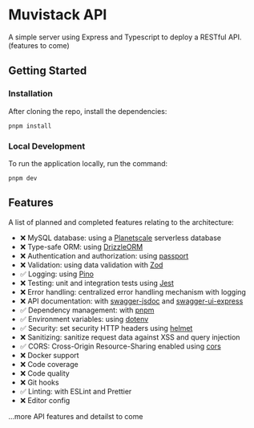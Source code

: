 # Muvistack API

A simple server using Express and Typescript to deploy a RESTful API. (features to come)

## Getting Started

### Installation

After cloning the repo, install the dependencies:

```
pnpm install
```

### Local Development

To run the application locally, run the command:

```
pnpm dev
```

## Features

A list of planned and completed features relating to the architecture:

- ❌ MySQL database: using a [Planetscale](https://planetscale.com/) serverless database
- ❌ Type-safe ORM: using [DrizzleORM](https://orm.drizzle.team/)
- ❌ Authentication and authorization: using [passport](https://www.passportjs.org/)
- ❌ Validation: using data validation with [Zod](https://zod.dev/)
- ✅ Logging: using [Pino](https://github.com/pinojs/pino)
- ❌ Testing: unit and integration tests using [Jest](https://jestjs.io/)
- ❌ Error handling: centralized error handling mechanism with logging
- ❌ API documentation: with [swagger-jsdoc](https://github.com/Surnet/swagger-jsdoc) and [swagger-ui-express](https://github.com/scottie1984/swagger-ui-express)
- ✅ Dependency management: with [pnpm](https://pnpm.io/)
- ✅ Environment variables: using [dotenv](https://github.com/motdotla/dotenv)
- ✅ Security: set security HTTP headers using [helmet](https://helmetjs.github.io/)
- ❌ Sanitizing: sanitize request data against XSS and query injection
- ✅ CORS: Cross-Origin Resource-Sharing enabled using [cors](https://github.com/expressjs/cors)
- ❌ Docker support
- ❌ Code coverage
- ❌ Code quality
- ❌ Git hooks
- ✅ Linting: with ESLint and Prettier
- ❌ Editor config

...more API features and detailst to come
